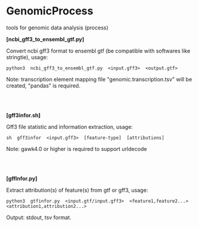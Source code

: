 # GenomicProcess
tools for genomic data analysis (process)

**[ncbi_gff3_to_ensembl_gtf.py]**

  Convert ncbi gff3 format to ensembl gtf (be compatible with softwares like stringtie), usage:

    python3  ncbi_gff3_to_ensembl_gtf.py  <input.gff3>  <output.gtf>

  Note: transcription element mapping file "genomic.transcription.tsv" will be created, "pandas" is required.

<br></br>

**[gff3infor.sh]**

Gff3 file statistic and information extraction, usage:

    sh  gff3infor  <input.gff3>  [feature-type]  [attributions]

Note: gawk4.0 or higher is required to support urldecode

<br></br>

**[gffInfor.py]**

Extract attribution(s) of feature(s) from gtf or gff3, usage:

    python3  gtfinfor.py  <input.gtf/input.gff3>  <feature1,feature2...>  <attribution1,attribution2...>

Output: stdout, tsv format.
   
